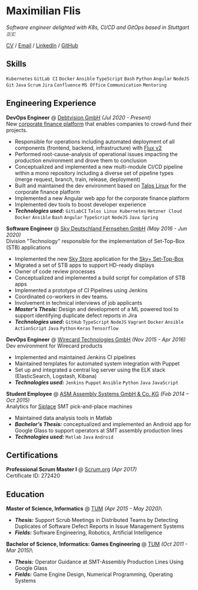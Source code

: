 # Maximilian Flis

_Software engineer delighted with K8s, CI/CD and GitOps based in Stuttgart 🇩🇪_

[CV](https://mcflis.github.io/cv/) / [Email](mailto:recruit-max@dahoam.cloud) / [LinkedIn](https://www.linkedin.com/in/maximilian-flis/) / [GitHub](https://github.com/mcflis)

## Skills

`Kubernetes` `GitLab CI` `Docker` `Ansible` `TypeScript` `Bash` `Python` `Angular` `NodeJS` `Git` `Java` `Scrum` `Jira` `Confluence` `MS Office` `Communication` `Mentoring`

## Engineering Experience

**DevOps Engineer** @ [Debtvision GmbH](https://www.debtvision.de/) _(Jul 2020 - Present)_\
New [corporate finance platform](https://ufp.debtvision.de/) that enables companies to crowd-fund their projects.
  - Responsible for operations including automated deployment of all components (frontend, backend, infrastructure) with [Flux v2](https://fluxcd.io/flux/)
  - Performed root-cause-analysis of operational issues impacting the production environment and drove them to conclusion
  - Conceptualized and implemented a new multi-module CI/CD pipeline within a mono repository including a diverse set of pipeline types (merge request, branch, train, release, deployment)
  - Built and maintained the dev environment based on [Talos Linux](https://www.talos.dev/latest/) for the corporate finance platform
  - Implemented a new Angular web app for the corporate finance platform
  - Implemented dev tools to boost developer experience
  - **_Technologies used:_** `GitLabCI` `Talos Linux Kubernetes` `Hetzner Cloud` `Docker` `Ansible` `Bash` `Angular` `TypeScript` `NodeJS` `Java Spring`


**Software Engineer** @ [Sky Deutschland Fernsehen GmbH](https://sky.de/) _(May 2016 - Jun 2020)_\
Division "Technology" responsible for the implementation of Set-Top-Box (STB) applications
  - Implemented the new [Sky Store](https://store.sky.de/) application for the [Sky+ Set-Top-Box](https://www.sky.de/bestellung/pakete-produkte/sky-plus-2551)
  - Migrated a set of STB apps to support HD-ready displays
  - Owner of code review processes
  - Conceptualized and implemented a build script for compilation of STB apps
  - Implemented a prototype of CI Pipelines using Jenkins
  - Coordinated co-workers in dev teams.
  - Involvement in technical interviews of job applicants
  - **_Master's Thesis:_** Design and development of a ML powered tool to support identifying duplicate defect reports in Jira 
  - **_Technologies used:_** `GitHub` `TypeScript` `NodeJS` `Vagrant` `Docker` `Ansible` `ActionScript` `Java` `Python` `Keras` `Tensorflow` 

**DevOps Engineer** @ [Wirecard Technologies GmbH](https://www.wirecard.com/) _(Nov 2015 - Apr 2016)_\
Dev environment for Wirecard products
  - Implemented and maintained Jenkins CI pipelines
  - Maintained templates for automated system integration with Puppet
  - Set up and integrated a central log server using the ELK stack (ElasticSearch, Logstash, Kibana)
  - **_Technologies used:_** `Jenkins` `Puppet` `Ansible` `Python` `Java` `JavaScript`

**Student Employee** @ [ASM Assembly Systems GmbH & Co. KG](https://smt.asmpt.com/) _(Feb 2014 – Oct 2015)_\
Analytics for [Siplace](https://smt.asmpt.com/en/products/placement-solutions/) SMT pick-and-place machines
- Maintained data analysis tools in Matlab
- **_Bachelor's Thesis:_** conceptualized and implemented an Android app for Google Glass to support operators at SMT assembly production lines
- **_Technologies used:_** `Matlab` `Java` `Android`

## Certifications

**Professional Scrum Master I** @ [Scrum.org](https://www.scrum.org/user/272420) _(Apr 2017)_\
Certificate ID: 272420

## Education

**Master of Science, Informatics** @ [TUM](https://www.tum.de/) _(Apr 2015 - May 2020)_\
- **_Thesis:_** Support Scrub Meetings in Distributed Teams by Detecting Duplicates of Software Defect Reports in Issue Management Systems
- **_Fields:_** Software Engineering, Robotics, Artificial Intelligence

**Bachelor of Science, Informatics: Games Engineering** @ [TUM](https://www.tum.de/) _(Oct 2011 - Mar 2015)_\
- **_Thesis:_** Operator Guidance at SMT-Assembly Production Lines Using Google Glass
- **_Fields:_** Game Engine Design, Numerical Programming, Operating Systems
